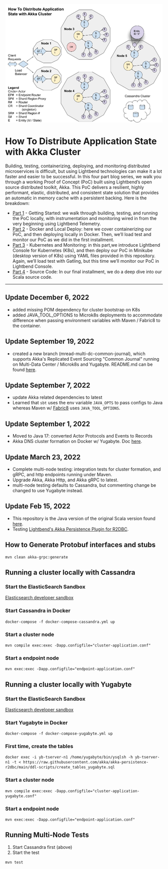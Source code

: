 ![Akka Cluster](Blog_Model.png)
# How To Distribute Application State with Akka Cluster

Building, testing, containerizing, deploying, and monitoring distributed microservices is difficult, but using Lightbend technologies can make it a lot faster and easier to be successful.
In this four part blog series, we walk you through a working Proof of Concept (PoC) built using Lightbend’s open source distributed toolkit, Akka. This PoC delivers a resilient, highly performant, elastic, distributed, and consistent state solution that provides an automatic in memory cache with a persistent backing. Here is the breakdown:
- [Part 1](https://www.lightbend.com/blog/how-to-distribute-application-state-with-akka-cluster-part-1-getting-started) - Getting Started: we walk through building, testing, and running the PoC locally, with instrumentation and monitoring wired in from the very beginning using Lightbend Telemetry. 
- [Part 2](https://www.lightbend.com/blog/how-to-distribute-application-state-with-akka-cluster-part-2-docker-and-local-deploy) - Docker and Local Deploy: here we cover containerizing our PoC, and then deploying locally in Docker. Then, we’ll load test and monitor our PoC as we did in the first installment.
- [Part 3](https://www.lightbend.com/blog/how-to-distribute-application-state-with-akka-cluster-part-3-kubernetes-monitoring) - Kubernetes and Monitoring: in this part,we introduce Lightbend Console for Kubernetes (K8s), and then deploy our PoC in Minikube (desktop version of K8s) using YAML files provided in this repository. Again, we’ll load test with Gatling, but this time we’ll monitor our PoC in Lightbend Console.
- [Part 4](https://www.lightbend.com/blog/how-to-distribute-application-state-with-akka-cluster-part-4-the-source-code) - Source Code: In our final installment, we do a deep dive into our Scala source code.
 	
----------------
## Update December 6, 2022
- added missing POM dependency for cluster bootstrap on K8s
- added JAVA_TOOL_OPTIONS to Microk8s deployments to accommodate difference when passing environment variables with Maven / Fabric8 to the container.

## Update September 19, 2022
- created a new branch (mread-multi-dc-common-journal), which supports Akka's Replicated Event Sourcing "Common Journal" running on Multi-Data Center / Microk8s and Yugabyte. README.md can be found [here](https://github.com/michael-read/akka-typed-distributed-state-blog-java/blob/mread-multi-dc-common-journal/microk8s-multi-dc/README.md).

## Update September 7, 2022
- update Akka related dependencies to latest
- Learned that `sbt` uses the env variable `JAVA_OPTS` to pass configs to Java whereas Maven w/ [Fabric8](https://github.com/fabric8io/docker-maven-plugin) uses `JAVA_TOOL_OPTIONS`.

## Update September 1, 2022
- Moved to Java 17: converted Actor Protocols and Events to Records
- Akka DNS cluster formation on Docker w/ Yugabyte. Doc [here](DOCKER_DNS_YUGABYTE.md).

## Update March 23, 2022
- Complete multi-node testing: integration tests for cluster formation, and gRPC, and http endpoints running under Maven.
- Upgrade Akka, Akka Http, and Akka gRPC to latest.
- multi-node testing defaults to Cassandra, but commenting change be changed to use Yugabyte instead.

## Update Feb 15, 2022
- This repository is the Java version of the original Scala version found [here](https://github.com/michael-read/akka-typed-distributed-state-blog).
- Testing [Lightbend's Akka Persistence Plugin for R2DBC](https://github.com/akka/akka-persistence-r2dbc).

## How to Generate Protobuf interfaces and stubs
```
mvn clean akka-grpc:generate
```

## Running a cluster locally with Cassandra

### Start the ElasticSearch Sandbox
[Elasticsearch developer sandbox](https://developer.lightbend.com/docs/telemetry/current/sandbox/elastic-sandbox.html#elasticsearch-developer-sandbox)

### Start Cassandra in Docker
````
docker-compose -f docker-compose-cassandra.yml up
````

### Start a cluster node
````
mvn compile exec:exec -Dapp.configfile="cluster-application.conf"
````

### Start a endpoint node
````
mvn exec:exec -Dapp.configfile="endpoint-application.conf"
````

## Running a cluster locally with Yugabyte

### Start the ElasticSearch Sandbox
[Elasticsearch developer sandbox](https://developer.lightbend.com/docs/telemetry/current/sandbox/elastic-sandbox.html#elasticsearch-developer-sandbox)

### Start Yugabyte in Docker
````
docker-compose -f docker-compose-yugabyte.yml up
````

### First time, create the tables
````
docker exec -i yb-tserver-n1 /home/yugabyte/bin/ysqlsh -h yb-tserver-n1 -t < https://raw.githubusercontent.com/akka/akka-persistence-r2dbc/main/ddl-scripts/create_tables_yugabyte.sql
````

### Start a cluster node
````
mvn compile exec:exec -Dapp.configfile="cluster-application-yugabyte.conf"
````

### Start a endpoint node
````
mvn exec:exec -Dapp.configfile="endpoint-application.conf"
````

## Running Multi-Node Tests
1. Start Cassandra first (above)
2. Start the test
````
mvn test
 ````
